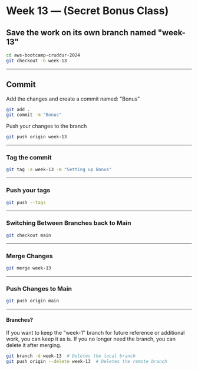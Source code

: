 # Week 13 — (Secret Bonus Class)















## Save the work on its own branch named "week-13"
```sh
cd aws-bootcamp-cruddur-2024
git checkout -b week-13
```
<hr/>

## Commit
Add the changes and create a commit named: "Bonus"
```sh
git add .
git commit -m "Bonus"
```
Push your changes to the branch
```sh
git push origin week-13
```
<hr/>

### Tag the commit
```sh
git tag -a week-13 -m "Setting up Bonus"
```
<hr/>

### Push your tags
```sh
git push --tags
```
<hr/>

### Switching Between Branches back to Main
```sh
git checkout main
```
<hr/>

### Merge Changes
```sh
git merge week-13
```
<hr/>

### Push Changes to Main
```sh
git push origin main
```
<hr/>

#### Branches?
If you want to keep the "week-1" branch for future reference or additional work, 
you can keep it as is. If you no longer need the branch, you can delete it after merging.
```sh
git branch -d week-13  # Deletes the local branch
git push origin --delete week-13  # Deletes the remote branch
```